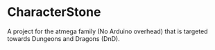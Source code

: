 # CharacterStone
A project for the atmega family (No Arduino overhead) that is targeted towards Dungeons and Dragons (DnD). 

